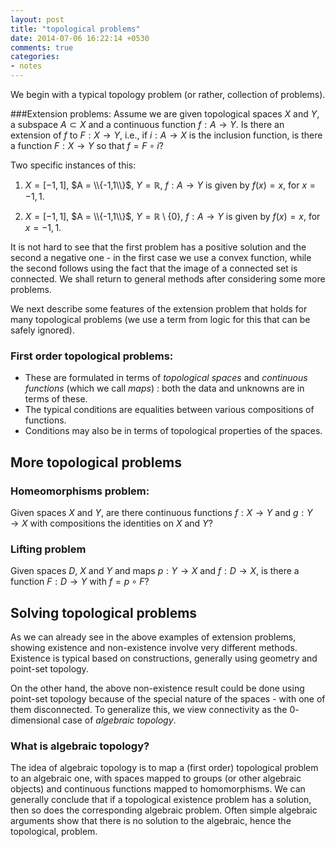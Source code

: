 ```yaml
---
layout: post
title: "topological problems"
date: 2014-07-06 16:22:14 +0530
comments: true
categories: 
- notes
---
```


We begin with a typical topology problem (or rather, collection of problems).

###Extension problems:
Assume we are given topological spaces $X$ and $Y$, a subspace $A\subset X$ and a continuous function $f: A\to Y$. Is there an extension of $f$ to $F: X\to Y$, i.e.,  if $i:A\to X$ is the inclusion function, is there a function $F: X\to Y$ so that $f = F\circ i$?

Two specific instances of this:

1. $X = [-1,1]$, $A = \\{-1,1\\}$, $Y =\mathbb{R}$, $f: A\to Y$ is given by $f(x)= x$, for $x=-1,1$.

2. $X = [-1,1]$, $A = \\{-1,1\\}$, $Y =\mathbb{R} \setminus \{0\}$, $f: A\to Y$ is given by $f(x)= x$, for $x=-1,1$.

It is not hard to see that the first problem has a positive solution and the second a negative one - in the first case we use a convex function, while the second follows using the fact that the image of a connected set is connected. We shall return to general methods after considering some more problems.

We next describe some features of the extension problem that holds for many topological problems (we use a term from logic for this that can be safely ignored).

### First order topological problems:

* These are formulated in terms of _topological spaces_ and _continuous functions_ (which we call _maps_) : both the data and unknowns are in terms of these. 
* The typical conditions are equalities between various compositions of functions.
* Conditions may also be in terms of topological properties of the spaces.

## More topological problems

### Homeomorphisms problem:
Given spaces $X$ and $Y$, are there continuous functions $f: X\to Y$ and $g: Y \to X$ with compositions the identities on $X$ and $Y$?

### Lifting problem
Given spaces $D$, $X$ and $Y$ and maps $p: Y\to X$ and $f: D\to X$, is there a function $F: D \to Y$ with $f = p\circ F$?

## Solving topological problems

As we can already see in the above examples of extension problems,  showing existence and non-existence involve very different methods. Existence is typical based on constructions, generally using geometry and point-set topology. 

On the other hand, the above non-existence result could be done using point-set topology because of the special nature of the spaces - with one of them disconnected. To generalize this, we view connectivity as the $0$-dimensional case of _algebraic topology_.

### What is algebraic topology?

The idea of algebraic topology is to map a (first order) topological problem to an algebraic one, with spaces mapped to groups (or other algebraic objects) and continuous functions mapped to homomorphisms. We can generally conclude that if a topological existence problem has a solution, then so does the corresponding algebraic problem. Often simple algebraic arguments show that there is no solution to the algebraic, hence the topological, problem. 




